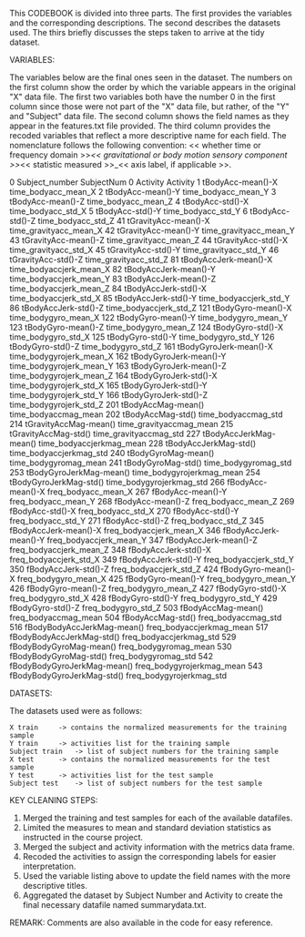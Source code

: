 This CODEBOOK is divided into three parts. The first provides the variables and the corresponding descriptions. The second describes the datasets used. The thirs briefly discusses the steps taken to arrive at the tidy dataset.


VARIABLES:

The variables below are the final ones seen in the dataset. The numbers on the first column show the order by which the variable appears in the original "X" data file. The first two variables both have the number 0 in the first column since those were not part of the "X" data file, but rather, of the "Y" and "Subject" data file.
The second column shows the field names as they appear in the features.txt file provided. The third column provides the recoded variables that reflect a more descriptive name for each field. The nomenclature follows the following convention: << whether time or frequency domain >>_<< gravitational or body motion sensory component >>_<< statistic measured >>_<< axis label, if applicable >>.

0	Subject_number			SubjectNum
0	Activity			Activity
1	tBodyAcc-mean()-X		time_bodyacc_mean_X
2	tBodyAcc-mean()-Y		time_bodyacc_mean_Y
3	tBodyAcc-mean()-Z		time_bodyacc_mean_Z
4	tBodyAcc-std()-X		time_bodyacc_std_X
5	tBodyAcc-std()-Y		time_bodyacc_std_Y
6	tBodyAcc-std()-Z		time_bodyacc_std_Z
41	tGravityAcc-mean()-X		time_gravityacc_mean_X
42	tGravityAcc-mean()-Y		time_gravityacc_mean_Y
43	tGravityAcc-mean()-Z		time_gravityacc_mean_Z
44	tGravityAcc-std()-X		time_gravityacc_std_X
45	tGravityAcc-std()-Y		time_gravityacc_std_Y
46	tGravityAcc-std()-Z		time_gravityacc_std_Z
81	tBodyAccJerk-mean()-X		time_bodyaccjerk_mean_X
82	tBodyAccJerk-mean()-Y		time_bodyaccjerk_mean_Y
83	tBodyAccJerk-mean()-Z		time_bodyaccjerk_mean_Z
84	tBodyAccJerk-std()-X		time_bodyaccjerk_std_X
85	tBodyAccJerk-std()-Y		time_bodyaccjerk_std_Y
86	tBodyAccJerk-std()-Z		time_bodyaccjerk_std_Z
121	tBodyGyro-mean()-X		time_bodygyro_mean_X
122	tBodyGyro-mean()-Y		time_bodygyro_mean_Y
123	tBodyGyro-mean()-Z		time_bodygyro_mean_Z
124	tBodyGyro-std()-X		time_bodygyro_std_X
125	tBodyGyro-std()-Y		time_bodygyro_std_Y
126	tBodyGyro-std()-Z		time_bodygyro_std_Z
161	tBodyGyroJerk-mean()-X		time_bodygyrojerk_mean_X
162	tBodyGyroJerk-mean()-Y		time_bodygyrojerk_mean_Y
163	tBodyGyroJerk-mean()-Z		time_bodygyrojerk_mean_Z
164	tBodyGyroJerk-std()-X		time_bodygyrojerk_std_X
165	tBodyGyroJerk-std()-Y		time_bodygyrojerk_std_Y
166	tBodyGyroJerk-std()-Z		time_bodygyrojerk_std_Z
201	tBodyAccMag-mean()		time_bodyaccmag_mean
202	tBodyAccMag-std()		time_bodyaccmag_std
214	tGravityAccMag-mean()		time_gravityaccmag_mean
215	tGravityAccMag-std()		time_gravityaccmag_std
227	tBodyAccJerkMag-mean()		time_bodyaccjerkmag_mean
228	tBodyAccJerkMag-std()		time_bodyaccjerkmag_std
240	tBodyGyroMag-mean()		time_bodygyromag_mean
241	tBodyGyroMag-std()		time_bodygyromag_std
253	tBodyGyroJerkMag-mean()		time_bodygyrojerkmag_mean
254	tBodyGyroJerkMag-std()		time_bodygyrojerkmag_std
266	fBodyAcc-mean()-X		freq_bodyacc_mean_X
267	fBodyAcc-mean()-Y		freq_bodyacc_mean_Y
268	fBodyAcc-mean()-Z		freq_bodyacc_mean_Z
269	fBodyAcc-std()-X		freq_bodyacc_std_X
270	fBodyAcc-std()-Y		freq_bodyacc_std_Y
271	fBodyAcc-std()-Z		freq_bodyacc_std_Z
345	fBodyAccJerk-mean()-X		freq_bodyaccjerk_mean_X
346	fBodyAccJerk-mean()-Y		freq_bodyaccjerk_mean_Y
347	fBodyAccJerk-mean()-Z		freq_bodyaccjerk_mean_Z
348	fBodyAccJerk-std()-X		freq_bodyaccjerk_std_X
349	fBodyAccJerk-std()-Y		freq_bodyaccjerk_std_Y
350	fBodyAccJerk-std()-Z		freq_bodyaccjerk_std_Z
424	fBodyGyro-mean()-X		freq_bodygyro_mean_X
425	fBodyGyro-mean()-Y		freq_bodygyro_mean_Y
426	fBodyGyro-mean()-Z		freq_bodygyro_mean_Z
427	fBodyGyro-std()-X		freq_bodygyro_std_X
428	fBodyGyro-std()-Y		freq_bodygyro_std_Y
429	fBodyGyro-std()-Z		freq_bodygyro_std_Z
503	fBodyAccMag-mean()		freq_bodyaccmag_mean
504	fBodyAccMag-std()		freq_bodyaccmag_std
516	fBodyBodyAccJerkMag-mean()	freq_bodyaccjerkmag_mean
517	fBodyBodyAccJerkMag-std()	freq_bodyaccjerkmag_std
529	fBodyBodyGyroMag-mean()		freq_bodygyromag_mean
530	fBodyBodyGyroMag-std()		freq_bodygyromag_std
542	fBodyBodyGyroJerkMag-mean()	freq_bodygyrojerkmag_mean
543	fBodyBodyGyroJerkMag-std()	freq_bodygyrojerkmag_std



DATASETS:

The datasets used were as follows:
	
	X train		-> contains the normalized measurements for the training sample
	Y train		-> activities list for the training sample
	Subject train	-> list of subject numbers for the training sample
	X test		-> contains the normalized measurements for the test sample
	Y test		-> activities list for the test sample
	Subject test	-> list of subject numbers for the test sample



KEY CLEANING STEPS:

1. Merged the training and test samples for each of the available datafiles.
2. Limited the measures to mean and standard deviation statistics as instructed in the course project.
3. Merged the subject and activity information with the metrics data frame.
4. Recoded the activities to assign the corresponding labels for easier interpretation.
5. Used the variable listing above to update the field names with the more descriptive titles.
6. Aggregated the dataset by Subject Number and Activity to create the final necessary datafile named summarydata.txt.

REMARK: Comments are also available in the code for easy reference.